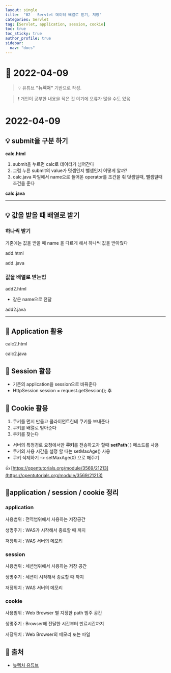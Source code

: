 ```yaml
---
layout: single
title:  "02 - Servlet 데이터 배열로 받기, 저장"
categories: Servlet
tag: [Servlet, application, session, cookie]
toc: true
toc_sticky: true
author_profile: true
sidebar:
  nav: "docs"
---
```



# 🎲 2022-04-09

<!--Quote-->
> 💡 유튜브 **"뉴렉처"** 기반으로 작성.

> ❗ 개인이 공부한 내용을 적은 것 이기에 오류가 많을 수도 있음


# 2022-04-09

## 💡 submit을 구분 하기

**calc.html**

<script src="https://gist.github.com/kimyeong96/2123dbb1b4b9a2f49c6c550bd9920df4.js"></script>

1. submit을 누르면 calc로 데이터가 넘어간다
2. 그럼 누른 submit의 value가 덧셈인지 뺄셈인지 어떻게 알까?
3. calc.java 파일에서 name으로 들어온 operator를 조건을 줘 덧셈일때, 뺄셈일때 조건을 준다

**calc.java**

<script src="https://gist.github.com/kimyeong96/193f32f55d67ad1b2d2ce173eb9496ae.js"></script>

---

## 💡 값을 받을 때 배열로 받기

### 하나씩 받기
기존에는 값을 받을 때 name 을 다르게 해서 하나씩 값을 받아줬다


add.html

<script src="https://gist.github.com/kimyeong96/cead8262c6dfdd3750e9a51d333b3b18.js"></script>

add..java

<script src="https://gist.github.com/kimyeong96/06c8ce5d883a36e2a6b5b87df5a8e876.js"></script>

### 값을 배열로 받는법

add2.html

<script src="https://gist.github.com/kimyeong96/a96f38ad9afff601b419aad081ef42e4.js"></script>

- 같은 name으로 전달

add2.java

<script src="https://gist.github.com/kimyeong96/d14093279cea1655507450ba5350d3d2.js"></script>

---

## 🔔 Application 활용

calc2.html

<script src="https://gist.github.com/kimyeong96/5546c3a8f2ceaba9819dfa465edfb377.js"></script>

calc2.java

<script src="https://gist.github.com/kimyeong96/37c058e8198f7bbc7bebacbd21bd759a.js"></script>

## 🔔 Session 활용

<script src="https://gist.github.com/kimyeong96/24a885a5a37484a5b8db13d40349c2fe.js"></script>

- 기존의 application을 session으로 바꿔준다
- HttpSession session = request.getSession(); 추

## 🔔 Cookie 활용

<script src="https://gist.github.com/kimyeong96/54147194d8cb938b89e295046ec169e0.js"></script>

1. 쿠키를 먼저 만들고 클라이언트한테 쿠키를 보내준다
2. 쿠키를 배열로 받아준다
3. 쿠키를 찾는다

- 서버의 특정경로 요청에서만 **쿠키**를 전송하고자 할때 **setPath**( ) 메소드를 사용
- 쿠키의 사용 시간을 설정 할 때는 setMaxAge() 사용
- 쿠키 삭제하기 -> setMaxAge(0) 으로 해주기

👍 [https://opentutorials.org/module/3569/21213](https://opentutorials.org/module/3569/21213)

## 🚀application / session / cookie 정리

### application

사용범위 : 전역범위에서 사용하는 저장공간

생명주기 : WAS가 시작해서 종료할 때 까지

저장위치 : WAS 서버의 메모리

### session

사용범위 : 세션범위에서 사용하는 저장 공간

생명주기 : 세션이 시작해서 종료할 때 까지

저장위치 : WAS 서버의 메모리

### cookie

사용범위 : Web Browser 별 지정한 path 범주 공간

생명주기 : Browser에 전달한 시간부터 만료시간까지

저장위치 : Web Browser의 메모리 또는 파일


## 📑 출처

 * [뉴렉처 유튜브](https://www.youtube.com/channel/UC5-ixpj8DioZqmrasj6Ihpw)
